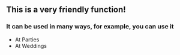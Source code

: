 ## This is a very friendly function!
### It can be used in many ways, for example, you can use it 
- At Parties
- At Weddings



